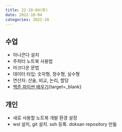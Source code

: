 ```yaml
---
title: 22-10-04(화)
date: 2022-10-04
categories: 2022-10
---
```


## 수업

- 아나콘다 설치
- 주피터 노트북 사용법
- 마크다운 문법
- 데이터 타입: 숫자형, 정수형, 실수형
- 연산자: 산술, 비교, 논리, 할당
- [백준 파이썬 배우기](https://www.acmicpc.net/workbook/view/459){target=_blank}

## 개인

- 새로 사용할 노트북 개발 환경 설정
- wsl 설치, git 설치. ssh 등록. doksan repository 만듦
